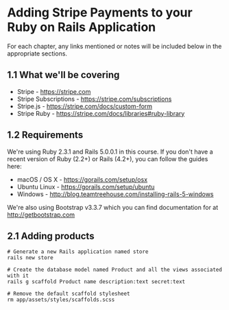 #  Adding Stripe Payments to your Ruby on Rails Application

For each chapter, any links mentioned or notes will be included below in the appropriate sections.

## 1.1 What we'll be covering

* Stripe - https://stripe.com
* Stripe Subscriptions - https://stripe.com/subscriptions
* Stripe.js - https://stripe.com/docs/custom-form
* Stripe Ruby - https://stripe.com/docs/libraries#ruby-library

## 1.2 Requirements

We're using Ruby 2.3.1 and Rails 5.0.0.1 in this course. If you don't have a recent version of Ruby (2.2+) or Rails (4.2+), you can follow the guides here:

* macOS / OS X - https://gorails.com/setup/osx
* Ubuntu Linux - https://gorails.com/setup/ubuntu
* Windows - http://blog.teamtreehouse.com/installing-rails-5-windows

We're also using Bootstrap v3.3.7 which you can find documentation for at http://getbootstrap.com


## 2.1 Adding products

```
# Generate a new Rails application named store
rails new store

# Create the database model named Product and all the views associated with it
rails g scaffold Product name description:text secret:text

# Remove the default scaffold stylesheet
rm app/assets/styles/scaffolds.scss
```
